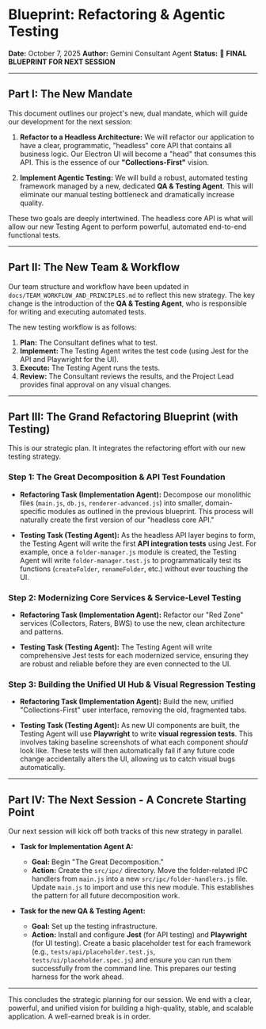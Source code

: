 # Blueprint: Refactoring & Agentic Testing

**Date:** October 7, 2025
**Author:** Gemini Consultant Agent
**Status:** 🔵 **FINAL BLUEPRINT FOR NEXT SESSION**

---

## Part I: The New Mandate

This document outlines our project's new, dual mandate, which will guide our development for the next session:

1.  **Refactor to a Headless Architecture:** We will refactor our application to have a clear, programmatic, "headless" core API that contains all business logic. Our Electron UI will become a "head" that consumes this API. This is the essence of our **"Collections-First"** vision.

2.  **Implement Agentic Testing:** We will build a robust, automated testing framework managed by a new, dedicated **QA & Testing Agent**. This will eliminate our manual testing bottleneck and dramatically increase quality.

These two goals are deeply intertwined. The headless core API is what will allow our new Testing Agent to perform powerful, automated end-to-end functional tests.

---

## Part II: The New Team & Workflow

Our team structure and workflow have been updated in `docs/TEAM_WORKFLOW_AND_PRINCIPLES.md` to reflect this new strategy. The key change is the introduction of the **QA & Testing Agent**, who is responsible for writing and executing automated tests.

The new testing workflow is as follows:

1.  **Plan:** The Consultant defines what to test.
2.  **Implement:** The Testing Agent writes the test code (using Jest for the API and Playwright for the UI).
3.  **Execute:** The Testing Agent runs the tests.
4.  **Review:** The Consultant reviews the results, and the Project Lead provides final approval on any visual changes.

---

## Part III: The Grand Refactoring Blueprint (with Testing)

This is our strategic plan. It integrates the refactoring effort with our new testing strategy.

### Step 1: The Great Decomposition & API Test Foundation

-   **Refactoring Task (Implementation Agent):** Decompose our monolithic files (`main.js`, `db.js`, `renderer-advanced.js`) into smaller, domain-specific modules as outlined in the previous blueprint. This process will naturally create the first version of our "headless core API."

-   **Testing Task (Testing Agent):** As the headless API layer begins to form, the Testing Agent will write the first **API integration tests** using Jest. For example, once a `folder-manager.js` module is created, the Testing Agent will write `folder-manager.test.js` to programmatically test its functions (`createFolder`, `renameFolder`, etc.) without ever touching the UI.

### Step 2: Modernizing Core Services & Service-Level Testing

-   **Refactoring Task (Implementation Agent):** Refactor our "Red Zone" services (Collectors, Raters, BWS) to use the new, clean architecture and patterns.

-   **Testing Task (Testing Agent):** The Testing Agent will write comprehensive Jest tests for each modernized service, ensuring they are robust and reliable before they are even connected to the UI.

### Step 3: Building the Unified UI Hub & Visual Regression Testing

-   **Refactoring Task (Implementation Agent):** Build the new, unified "Collections-First" user interface, removing the old, fragmented tabs.

-   **Testing Task (Testing Agent):** As new UI components are built, the Testing Agent will use **Playwright** to write **visual regression tests**. This involves taking baseline screenshots of what each component *should* look like. These tests will then automatically fail if any future code change accidentally alters the UI, allowing us to catch visual bugs automatically.

---

## Part IV: The Next Session - A Concrete Starting Point

Our next session will kick off both tracks of this new strategy in parallel.

-   **Task for Implementation Agent A:**
    -   **Goal:** Begin "The Great Decomposition."
    -   **Action:** Create the `src/ipc/` directory. Move the folder-related IPC handlers from `main.js` into a new `src/ipc/folder-handlers.js` file. Update `main.js` to import and use this new module. This establishes the pattern for all future decomposition work.

-   **Task for the new QA & Testing Agent:**
    -   **Goal:** Set up the testing infrastructure.
    -   **Action:** Install and configure **Jest** (for API testing) and **Playwright** (for UI testing). Create a basic placeholder test for each framework (e.g., `tests/api/placeholder.test.js`, `tests/ui/placeholder.spec.js`) and ensure you can run them successfully from the command line. This prepares our testing harness for the work ahead.

---

This concludes the strategic planning for our session. We end with a clear, powerful, and unified vision for building a high-quality, stable, and scalable application. A well-earned break is in order.

